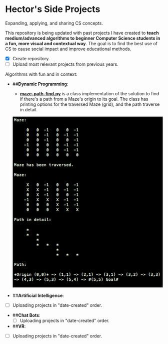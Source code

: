 # Hector's Side Projects
Expanding, applying, and sharing CS concepts.

 This repository is being updated with past projects I have created to **teach medium/advanced algorithms to beginner Computer Science students in a fun, more visual and contextual way**. The goal is to find the best use of CS to cause social impact and improve educational methods.

- [X] Create repository.
- [ ] Upload most relevant projects from previous years.

Algorithms with fun and in context:

- ##**Dynamic Programming**:
  - **[maze-path-find.py](/side-projects/maze-path-find.py)** is a class implementation of the solution to find if there's a path from a Maze's origin to its goal. The class has printing options for the traversed Maze (grid), and the path traverse in detail.
  
  ![Alt text](imgs/maze.png?raw=true "Maze Path Details.")
  
- ##**Artificial Intelligence**:
 - [ ] Uploading projects in "date-created" order.
 
- ##**Chat Bots**:
  - [ ] Uploading projects in "date-created" order.
 
- ##**VR**:
 - [ ] Uploading projects in "date-created" order.



